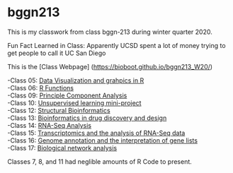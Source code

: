 # bggn213

This is my classwork from class bggn-213 during winter quarter 2020.

Fun Fact Learned in Class: Apparently UCSD spent a lot of money trying to get people to call it UC San Diego

This is the [Class Webpage] (https://bioboot.github.io/bggn213_W20/)

-Class 05: [Data Visualization and grahpics in R](https://github.com/jonzie12/bggn213/tree/master/class_05) <br />
-Class 06: [R Functions](https://github.com/jonzie12/bggn213/tree/master/class_06) <br />
-Class 09: [Principle Component Analysis](https://github.com/jonzie12/bggn213/tree/master/Class09) <br />
-Class 10: [Unsupervised learning mini-project](https://github.com/jonzie12/bggn213/tree/master/Class10) <br />
-Class 12: [Structural Bioinformatics](https://github.com/jonzie12/bggn213/tree/master/Class12) <br />
-Class 13: [Bioinformatics in drug discovery and design](https://github.com/jonzie12/bggn213/tree/master/Class13) <br />
-Class 14: [RNA-Seq Analysis](https://github.com/jonzie12/bggn213/tree/master/Class14) <br />
-Class 15: [Transcriptomics and the analysis of RNA-Seq data](https://github.com/jonzie12/bggn213/tree/master/Class15) <br />
-Class 16: [Genome annotation and the interpretation of gene lists](https://github.com/jonzie12/bggn213/tree/master/Class16) <br />
-Class 17: [Biological network analysis](https://github.com/jonzie12/bggn213/tree/master/Class17) <br />

Classes 7, 8, and 11 had neglible amounts of R Code to present.

